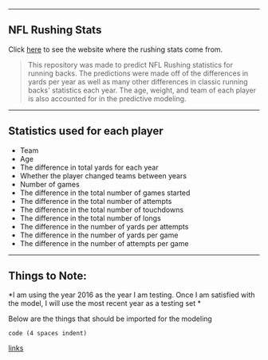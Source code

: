 ----
## NFL Rushing Stats
Click [here](https://www.pro-football-reference.com) to see the website where the rushing stats come from.

> This repository was made to predict NFL Rushing statistics for running backs. The predictions were made off of the differences in yards per year as well as many other differences in classic running backs' statistics each year. The age, weight, and team of each player is also accounted for in the predictive modeling. 

----
## Statistics used for each player
* Team
* Age
* The difference in total yards for each year
* Whether the player changed teams between years
* Number of games
* The difference in the total number of games started
* The difference in the total number of attempts 
* The difference in the total number of touchdowns
* The difference in the total number of longs 
* The difference in the number of yards per attempts
* The difference in the number of yards per game 
* The difference in the number of attempts per game

----
## Things to Note:

*I am using the year 2016 as the year I am testing. Once I am satisfied with the model, I will use the most recent year as a testing set *

Below are the things that should be imported for the modeling

    code (4 spaces indent)
[links](http://wikipedia.org)
